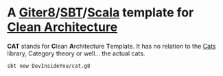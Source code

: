 # A [Giter8][g8]/[SBT][sbt]/[Scala][scala] template for [Clean Architecture][ca]

**CAT** stands for **C**lean **A**rchitecture **T**emplate. It has no relation to the [Cats][cats] library, Category theory or well... the actual cats.

```bash
sbt new DevInsideYou/cat.g8
```

[g8]: http://www.foundweekends.org/giter8/
[sbt]: https://www.scala-sbt.org/
[scala]: https://www.scala-lang.org/
[ca]: https://blog.cleancoder.com/uncle-bob/2012/08/13/the-clean-architecture.html
[cats]: https://typelevel.org/cats/
